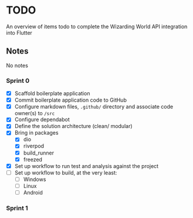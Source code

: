 # TODO

An overview of items todo to complete the Wizarding World API integration into Flutter

## Notes

No notes

### Sprint 0

- [x] Scaffold boilerplate application
- [x] Commit boilerplate application code to GitHub
- [x] Configure markdown files, `.github/` directory and associate code owner(s) to `/src`
- [x] Configure dependabot
- [x] Define the solution architecture (clean/ modular)
- [x] Bring in packages
  - [x] dio
  - [x] riverpod  
  - [x] build_runner
  - [x] freezed
- [x] Set up workflow to run test and analysis against the project
- [ ] Set up workflow to build, at the very least:
  - [ ] Windows
  - [ ] Linux
  - [ ] Android

### Sprint 1